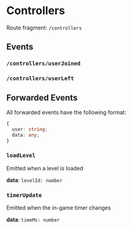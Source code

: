 # Controllers

Route fragment: `/controllers`

## Events

### `/controllers/userJoined`
### `/controllers/userLeft`

## Forwarded Events

All forwarded events have the following format:
```ts
{
  user: string;
  data: any;
}
```

### `loadLevel`

Emitted when a level is loaded

**data**: `levelId: number`

### `timerUpdate`

Emitted when the in-game timer changes

**data**: `timeMs: number`
